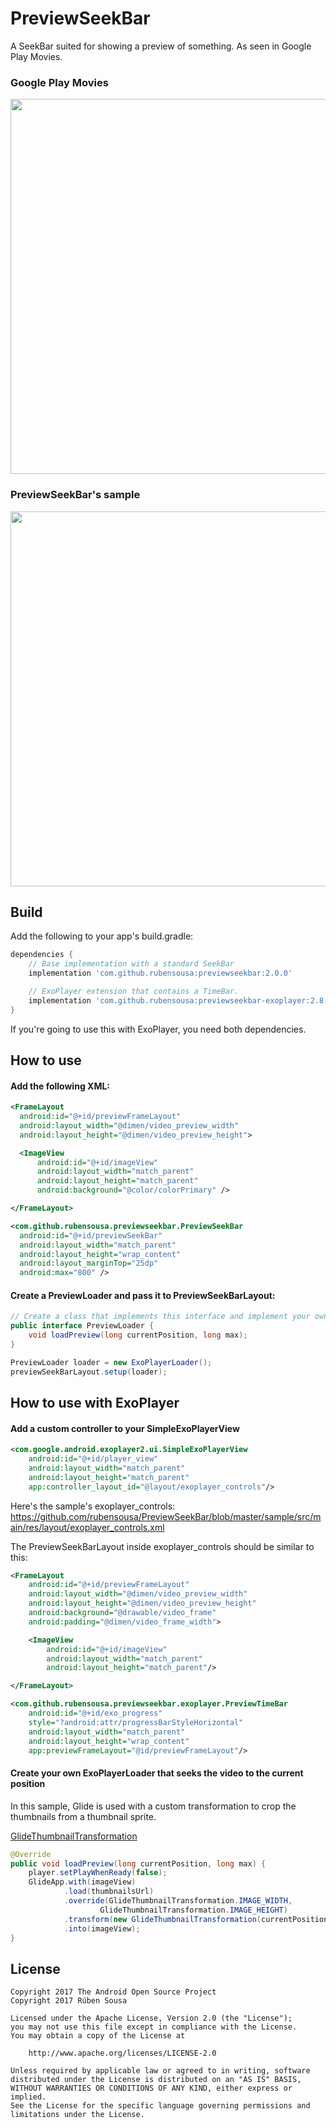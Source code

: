 # PreviewSeekBar

A SeekBar suited for showing a preview of something. As seen in Google Play Movies.


### Google Play Movies

<img src="screenshots/playmovies.gif" width=600></img>

### PreviewSeekBar's sample

<img src="screenshots/sample.gif" width=600></img>


## Build

Add the following to your app's build.gradle:

```groovy
dependencies {
    // Base implementation with a standard SeekBar
    implementation 'com.github.rubensousa:previewseekbar:2.0.0'

    // ExoPlayer extension that contains a TimeBar.
    implementation 'com.github.rubensousa:previewseekbar-exoplayer:2.8.1.0'
}
```

If you're going to use this with ExoPlayer, you need both dependencies.

## How to use



#### Add the following XML:

```xml
<FrameLayout
  android:id="@+id/previewFrameLayout"
  android:layout_width="@dimen/video_preview_width"
  android:layout_height="@dimen/video_preview_height">

  <ImageView
      android:id="@+id/imageView"
      android:layout_width="match_parent"
      android:layout_height="match_parent"
      android:background="@color/colorPrimary" />

</FrameLayout>

<com.github.rubensousa.previewseekbar.PreviewSeekBar
  android:id="@+id/previewSeekBar"
  android:layout_width="match_parent"
  android:layout_height="wrap_content"
  android:layout_marginTop="25dp"
  android:max="800" />
```

#### Create a PreviewLoader and pass it to PreviewSeekBarLayout:

```java
// Create a class that implements this interface and implement your own preview logic there
public interface PreviewLoader {
    void loadPreview(long currentPosition, long max);
}

PreviewLoader loader = new ExoPlayerLoader();
previewSeekBarLayout.setup(loader);
```

## How to use with ExoPlayer

#### Add a custom controller to your SimpleExoPlayerView

```xml
<com.google.android.exoplayer2.ui.SimpleExoPlayerView
    android:id="@+id/player_view"
    android:layout_width="match_parent"
    android:layout_height="match_parent"
    app:controller_layout_id="@layout/exoplayer_controls"/>
```

Here's the sample's exoplayer_controls: https://github.com/rubensousa/PreviewSeekBar/blob/master/sample/src/main/res/layout/exoplayer_controls.xml

The PreviewSeekBarLayout inside exoplayer_controls should be similar to this:

```xml
<FrameLayout
    android:id="@+id/previewFrameLayout"
    android:layout_width="@dimen/video_preview_width"
    android:layout_height="@dimen/video_preview_height"
    android:background="@drawable/video_frame"
    android:padding="@dimen/video_frame_width">

    <ImageView
        android:id="@+id/imageView"
        android:layout_width="match_parent"
        android:layout_height="match_parent"/>

</FrameLayout>

<com.github.rubensousa.previewseekbar.exoplayer.PreviewTimeBar
    android:id="@+id/exo_progress"
    style="?android:attr/progressBarStyleHorizontal"
    android:layout_width="match_parent"
    android:layout_height="wrap_content"
    app:previewFrameLayout="@id/previewFrameLayout"/>
```

#### Create your own ExoPlayerLoader that seeks the video to the current position

In this sample, Glide is used with a custom transformation to crop the thumbnails from a thumbnail sprite.

[GlideThumbnailTransformation](https://github.com/rubensousa/PreviewSeekBar/blob/master/sample/src/main/java/com/github/rubensousa/previewseekbar/sample/glide/GlideThumbnailTransformation.java)

```java
@Override
public void loadPreview(long currentPosition, long max) {
    player.setPlayWhenReady(false);
    GlideApp.with(imageView)
            .load(thumbnailsUrl)
            .override(GlideThumbnailTransformation.IMAGE_WIDTH,
                    GlideThumbnailTransformation.IMAGE_HEIGHT)
            .transform(new GlideThumbnailTransformation(currentPosition))
            .into(imageView);
}
```

## License

    Copyright 2017 The Android Open Source Project
    Copyright 2017 Rúben Sousa
    
    Licensed under the Apache License, Version 2.0 (the "License");
    you may not use this file except in compliance with the License.
    You may obtain a copy of the License at
    
        http://www.apache.org/licenses/LICENSE-2.0
    
    Unless required by applicable law or agreed to in writing, software
    distributed under the License is distributed on an "AS IS" BASIS,
    WITHOUT WARRANTIES OR CONDITIONS OF ANY KIND, either express or implied.
    See the License for the specific language governing permissions and
    limitations under the License.
